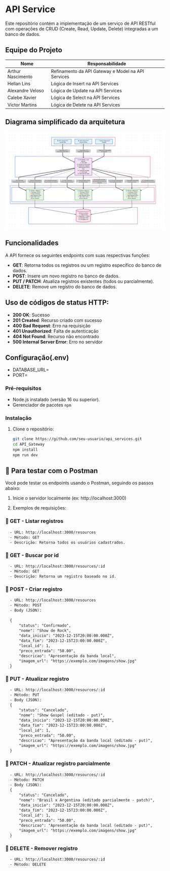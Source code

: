 # API Service

Este repositório contém a implementação de um serviço de API RESTful com operações de CRUD (Create, Read, Update, Delete) integradas a um banco de dados.

## Equipe do Projeto

| Nome              | Responsabilidade                 |
|-------------------|----------------------------------|
| Arthur Nascimento | Refinamento da API Gateway e Model na API Services      |
| Hellan Lins       | Lógica de Insert na API Services          |
| Alexandre Veloso  | Lógica de Update na API Services                 |
| Calebe Xavier         | Lógica de Select na API Services   |
| Victor Martins         | Lógica de Delete na API Services   |

## Diagrama simplificado da arquitetura

<img src="src/images/images.png"></img>

## Funcionalidades

A API fornece os seguintes endpoints com suas respectivas funções:

- **GET**: Retorna todos os registros ou um registro específico do banco de dados.
- **POST**: Insere um novo registro no banco de dados.
- **PUT / PATCH**: Atualiza registros existentes (todos ou parcialmente).
- **DELETE**: Remove um registro do banco de dados.

## Uso de códigos de status HTTP:

- **200 OK**: Sucesso
- **201 Created**: Recurso criado com sucesso
- **400 Bad Request**: Erro na requisição
- **401 Unauthorized**: Falta de autenticação
- **404 Not Found**: Recurso não encontrado
- **500 Internal Server Error**: Erro no servidor

## Configuração(.env)

- DATABASE_URL= 
- PORT= 

### Pré-requisitos

- Node.js instalado (versão 16 ou superior).
- Gerenciador de pacotes `npm`

### Instalação

1. Clone o repositório:
   ```bash
   git clone https://github.com/seu-usuario/api_services.git
   cd API_Gateway
   npm install
   npm run dev
   ```

## 🧪 Para testar com o Postman
Você pode testar os endpoints usando o Postman, seguindo os passos abaixo:

1. Inicie o servidor localmente (ex: http://localhost:3000)

2. Exemplos de requisições:

### 🔹 GET - Listar registros
      - URL: http://localhost:3000/resources
      - Método: GET
      - Descrição: Retorna todos os usuários cadastrados.

### 🔹 GET - Buscar por id
      - URL: http://localhost:3000/resources/:id
      - Método: GET
      - Descrição: Retorna um registro baseado no id.

### 🔹 POST - Criar registro
      - URL: http://localhost:3000/resources
      - Método: POST
      - Body (JSON):
   
      {
          "status": "Confirmado",
          "nome": "Show de Rock",
          "data_inicio": "2023-12-15T20:00:00.000Z",
          "data_fim": "2023-12-15T23:00:00.000Z",
          "local_id": 1,
          "preco_entrada": "50.00",
          "descricao": "Apresentação da banda local",
          "imagem_url": "https://exemplo.com/imagens/show.jpg"
      }

### 🔹 PUT - Atualizar registro
      - URL: http://localhost:3000/resources/:id
      - Método: PUT
      - Body (JSON):
      {
          "status": "Cancelado",
          "nome": "Show Gospel (editado - put)",
          "data_inicio": "2023-12-15T20:00:00.000Z",
          "data_fim": "2023-12-15T23:00:00.000Z",
          "local_id": 1,
          "preco_entrada": "50.00",
          "descricao": "Apresentação da banda local (editado - put)",
          "imagem_url": "https://exemplo.com/imagens/show.jpg"
      }

### 🔹 PATCH - Atualizar registro parcialmente
      - URL: http://localhost:3000/resources/:id
      - Método: PATCH
      - Body (JSON):
      {
          "status": "Cancelado",
          "nome": "Brasil x Argentina (editado parcialmente - patch)",
          "data_inicio": "2023-12-15T20:00:00.000Z",
          "data_fim": "2023-12-15T23:00:00.000Z",
          "local_id": 1,
          "preco_entrada": "50.00",
          "descricao": "Apresentação da banda local (editado - put)",
          "imagem_url": "https://exemplo.com/imagens/show.jpg"
      }

### 🔹 DELETE - Remover registro
      - URL: http://localhost:3000/resources/:id
      - Método: DELETE
